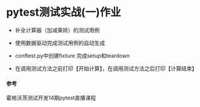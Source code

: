pytest测试实战(一)作业
===


* 补全计算器（加减乘除）的测试用例

* 使用数据驱动完成测试用例的自动生成

* conftest.py中创建fixture 完成setup和teardown

* 在调用测试方法之前打印【开始计算】，在调用测试方法之后打印【计算结束】
#### 参考
霍格沃茨测试开发14期pytest直播课程